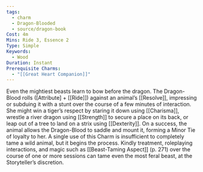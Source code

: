 ```yaml
---
tags:
  - charm
  - Dragon-Blooded
  - source/dragon-book
Cost: 4m
Mins: Ride 3, Essence 2
Type: Simple
Keywords:
  - Wood
Duration: Instant
Prerequisite Charms:
  - "[[Great Heart Companion]]"
---
```

Even the mightiest beasts learn to bow before the dragon. The Dragon-Blood rolls ([Attribute] + [[Ride]]) against an animal’s [[Resolve]], impressing or subduing it with a stunt over the course of a few minutes of interaction. She might win a tiger’s respect by staring it down using [[Charisma]], wrestle a river dragon using [[Strength]] to secure a place on its back, or leap out of a tree to land on a strix using [[Dexterity]]. On a success, the animal allows the Dragon-Blood to saddle and mount it, forming a Minor Tie of loyalty to her. A single use of this Charm is insufficient to completely tame a wild animal, but it begins the process. Kindly treatment, roleplaying interactions, and magic such as [[Beast-Taming Aspect]] (p. 271) over the course of one or more sessions can tame even the most feral beast, at the Storyteller’s discretion.